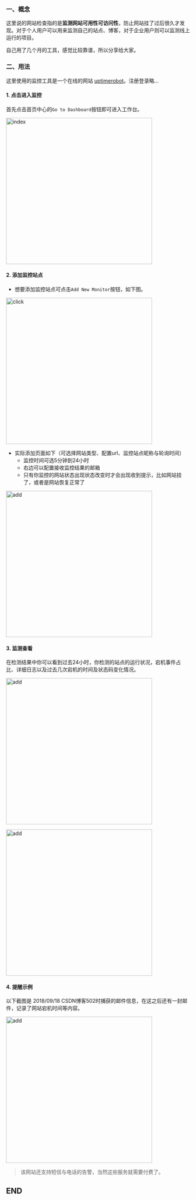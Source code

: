 ### 一、概念
这里说的网站检查指的是**监测网站可用性可访问性**，防止网站挂了过后很久才发现。对于个人用户可以用来监测自己的站点、博客，对于企业用户则可以监测线上运行的项目。

自己用了几个月的工具，感觉比较靠谱，所以分享给大家。

### 二、用法
这里使用的监控工具是一个在线的网站  [uptimerobot](https://uptimerobot.com)。注册登录略...

#### 1. 点击进入监控
首先点击首页中心的`Go to Dashboard`按钮即可进入工作台。

<p><img style="width:400px;margin:auto" src="https://momodiy.github.io/blog/watching-website/img/bg.png" alt="index"></p>

#### 2. 添加监控站点
- 想要添加监控站点可点击`Add New Monitor`按钮，如下图。

<p><img style="width:400px" src="https://momodiy.github.io/blog/watching-website/img/addNew.png" alt="click"></p>

- 实际添加页面如下（可选择网站类型、配置url、监控站点昵称与轮询时间）
    - 监控时间可选5分钟到24小时
    - 右边可以配置接收监控结果的邮箱
    - 只有你监控的网站状态出现状态改变时才会出现收到提示，比如网站挂了，或者是网站恢复正常了


<p><img style="width:400px" src="https://momodiy.github.io/blog/watching-website/img/add.png" alt="add"></p>


#### 3. 监测查看
在检测结果中你可以看到过去24小时，你检测的站点的运行状况，宕机事件占比、详细日志以及过去几次宕机的时间及状态码变化情况。

<p><img style="width:400px" src="https://momodiy.github.io/blog/watching-website/img/res.png" alt="add"></p>

<p><img style="width:400px" src="https://momodiy.github.io/blog/watching-website/img/result.png" alt="add"></p>


#### 4. 提醒示例
以下截图是 2018/09/18 CSDN博客502时捕获的邮件信息，在这之后还有一封邮件，记录了网站宕机时间等内容。
<p><img style="width:400px" src="https://momodiy.github.io/blog/watching-website/img/down.png" alt="add"></p>

> 该网站还支持短信与电话的告警，当然这些服务就需要付费了。

## END
